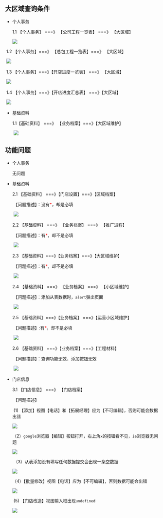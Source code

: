 ## 大区域查询条件

* 个人事务

  1.1 【个人事务】 ===》 【公司工程一览表】  ===》 【大区域】

    ![](https://nanganghuang.github.io/workingimg/Snipaste_2019-07-15_14-21-49.png)

​     1.2 【个人事务】===》 【总包工程一览表】===》 【大区域】

​      ![](https://nanganghuang.github.io/workingimg/Snipaste_2019-07-15_14-30-26.png)

​      1.3 【个人事务】===》【开店进度一览表】 ===》 【大区域】

​       ![](https://nanganghuang.github.io/workingimg/Snipaste_2019-07-15_14-33-13.png)

​      1.4 【个人事务】===》【开店进度汇总表】 ===》【大区域】

​       ![](https://nanganghuang.github.io/workingimg/Snipaste_2019-07-15_14-36-28.png)

+ 基础资料

  1.1【基础资料】 ===》 【业务档案】===》【大区域维护】

  ​	![](https://nanganghuang.github.io/workingimg/Snipaste_2019-07-15_15-24-15.png)

## 功能问题

+ 个人事务

  无问题

+ 基础资料

  2.1 【基础资料】 ===》【门店设置】===》【区域档案】
  
  ​         【问题描述】：没有<font style="color: red;">*</font>，却是必填
  
  ​     ![](https://nanganghuang.github.io/workingimg/Snipaste_2019-07-15_15-02-20.png)
  
  2.2  【基础资料】 ===》 【业务档案】 ===》 【推广进程】
  
  ​         【问题描述】：有<font style="color: red;">*</font>，却不是必填
  
  ​       ![](https://nanganghuang.github.io/workingimg/Snipaste_2019-07-15_15-17-23.png)
  
  2.3 【基础资料】===》【业务档案】===》【大区域维护】
  
  ​		 【问题描述】：有<font style="color: red;">*</font>，却不是必填
  
  ​        ![](https://nanganghuang.github.io/workingimg/Snipaste_2019-07-15_15-41-25.png)
  
  2.4 【基础资料】 ===》 【业务档案】 ===》 【小区域维护】
  
  ​          【问题描述】：添加从表数据时，`alert`弹出页面
  
  ​        ![](https://nanganghuang.github.io/workingimg/Snipaste_2019-07-15_15-29-36.png)
  
  2.5 【基础资料】===》【业务档案】 ===》【运营小区域维护】
  
  ​           【问题描述】:有<font style="color: red;">*</font>，却不是必填
  
  ​		![](https://nanganghuang.github.io/workingimg/Snipaste_2019-07-15_15-55-53.png)
  
  2.6 【基础资料】 ===》【业务档案】===》【工程材料】
  
  ​             【问题描述】：查询功能无效，添加按钮无效
  
  ​       ![](https://nanganghuang.github.io/workingimg/Snipaste_2019-07-15_16-04-19.png)

+ 门店信息

  3.1 【门店信息】 ===》 【门店档案】 

  ​      【问题描述】

  ​               (1) 【添加】视图【电话】和【拓展经理】应为【不可编辑】，否则可能会数据出错

  ![](https://nanganghuang.github.io/workingimg/Snipaste_2019-07-15_16-50-04.png)

  ​            （2）`google`浏览器【编辑】按钮打开，右上角`x`的按钮看不见，`ie`浏览器无问题

   ![](https://nanganghuang.github.io/workingimg/Snipaste_2019-07-15_16-33-47.png)

  ​            （3）从表添加没有填写任何数据提交会出现一条空数据

   ![](https://nanganghuang.github.io/workingimg/Snipaste_2019-07-15_16-36-14.png)

  ​            （4）【批量修改】视图【电话】应为【不可编辑】，否则数据可能会出错

  ![](https://nanganghuang.github.io/workingimg/Snipaste_2019-07-15_16-53-02.png)

  ​               (5)  【门店改造】视图输入框出现`undefined`

  ![](https://nanganghuang.github.io/workingimg/Snipaste_2019-07-15_16-56-44.png)